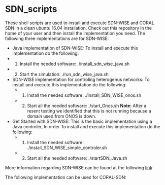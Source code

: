 # SDN_scripts
These shell scripts are used to install and execute SDN-WISE and CORAL SDN in a clean ubuntu 16.04 installation.
Check out this repository in the home of your user and then install the implementation you need.
The following three implementations are for SDN-WISE:
*  Java implementation of SDN-WISE: To install and execute this implementation do the following:
  * 1) Install the needed software: ./install_sdn_wise_java.sh
  * 2) Start the simulation: ./run_sdn_wise_java.sh
* SDN-WISE implementation for controling heterogenus networks: To install and execute this implementation do the following:
  * 1) Install the needed software: ./install_SDN_WISE_onos.sh
  * 2) Start all the needed software: ./start_Onos.sh
    **Note:** After a resent testing we identified that this is not running because a domain used from ONOS is down.
* Get Started with SDN-WISE: This is the basic implementation using a Java controler, In order To install and execute this implementation do the following:
  * 1) Install the needed software: ./install_SDN_WISE_simple_controler.sh
  * 2) Start all the needed software: ./startSDN_Java.sh

More information regarding SDN-WISE can be found at the following [link](https://sdnwiselab.github.io)

The following implementation can be used for CORAL-SDN: